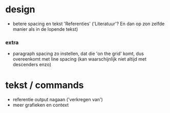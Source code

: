 # design

- betere spacing en tekst 'Referenties' ('Literatuur'? En dan op zon zelfde manier als in de lopende tekst)


### extra

- paragraph spacing zo instellen, dat die 'on the grid' komt, dus overeenkomt met line spacing (kan waarschijnlijk niet altijd met descenders enzo)


# tekst / commands

- referentie output nagaan ('verkregen van')
- meer grafieken en context